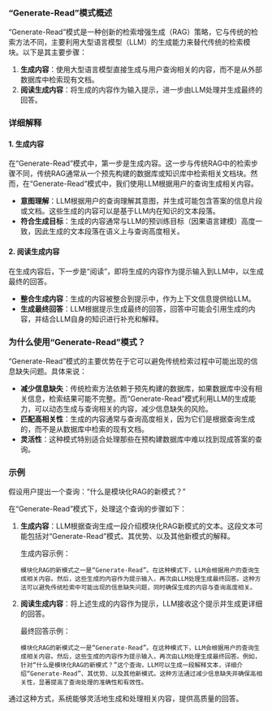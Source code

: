 ### “Generate-Read”模式概述

“Generate-Read”模式是一种创新的检索增强生成（RAG）策略，它与传统的检索方法不同，主要利用大型语言模型（LLM）的生成能力来替代传统的检索模块。以下是其主要步骤：

1. **生成内容**：使用大型语言模型直接生成与用户查询相关的内容，而不是从外部数据库中检索现有文档。
2. **阅读生成内容**：将生成的内容作为输入提示，进一步由LLM处理并生成最终的回答。

### 详细解释

#### 1. 生成内容

在“Generate-Read”模式中，第一步是生成内容。这一步与传统RAG中的检索步骤不同，传统RAG通常从一个预先构建的数据库或知识库中检索相关文档块。然而，在“Generate-Read”模式中，我们使用LLM根据用户的查询生成相关内容。

- **意图理解**：LLM根据用户的查询理解其意图，并生成可能包含答案的信息片段或文档。这些生成的内容可以是基于LLM内在知识的文本段落。
- **符合生成目标**：生成的内容通常与LLM的预训练目标（因果语言建模）高度一致，因此生成的文本段落在语义上与查询高度相关。

#### 2. 阅读生成内容

在生成内容后，下一步是“阅读”，即将生成的内容作为提示输入到LLM中，以生成最终的回答。

- **整合生成内容**：生成的内容被整合到提示中，作为上下文信息提供给LLM。
- **生成最终回答**：LLM根据提示生成最终的回答，回答中可能会引用生成的内容，并结合LLM自身的知识进行补充和解释。

### 为什么使用“Generate-Read”模式？

“Generate-Read”模式的主要优势在于它可以避免传统检索过程中可能出现的信息缺失问题。具体来说：

- **减少信息缺失**：传统检索方法依赖于预先构建的数据库，如果数据库中没有相关信息，检索结果可能不完整。而“Generate-Read”模式利用LLM的生成能力，可以动态生成与查询相关的内容，减少信息缺失的风险。
- **匹配高相关性**：生成的内容通常与查询高度相关，因为它们是根据查询生成的，而不是从数据库中检索的现有文档。
- **灵活性**：这种模式特别适合处理那些在预构建数据库中难以找到现成答案的查询。

### 示例

假设用户提出一个查询：“什么是模块化RAG的新模式？”

在“Generate-Read”模式下，处理这个查询的步骤如下：

1. **生成内容**：LLM根据查询生成一段介绍模块化RAG新模式的文本。这段文本可能包括对“Generate-Read”模式、其优势、以及其他新模式的解释。
   
   生成内容示例：
   ```
   模块化RAG的新模式之一是“Generate-Read”。在这种模式下，LLM会根据用户的查询生成相关内容。然后，这些生成的内容作为提示输入，再次由LLM处理生成最终回答。这种方法可以避免传统检索中可能出现的信息缺失问题，同时确保生成的内容与查询高度相关。
   ```

2. **阅读生成内容**：将上述生成的内容作为提示，LLM接收这个提示并生成更详细的回答。

   最终回答示例：
   ```
   模块化RAG的新模式之一是“Generate-Read”。在这种模式下，LLM会根据用户的查询生成相关内容。然后，这些生成的内容作为提示输入，再次由LLM处理生成最终回答。例如，针对“什么是模块化RAG的新模式？”这个查询，LLM可以生成一段解释文本，详细介绍“Generate-Read”、其优势、以及其他新模式。这种方法通过减少信息缺失并确保高相关性，显著提高了查询处理的准确性和有效性。
   ```

通过这种方式，系统能够灵活地生成和处理相关内容，提供高质量的回答。